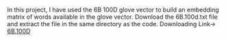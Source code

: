 In this project, I have used the 6B 100D glove vector to build an embedding matrix of words available in the glove vector.
Download the 6B.100d.txt file and extract the file in the same directory as the code.
Downloading Link-> [6B.100D](https://www.kaggle.com/datasets/danielwillgeorge/glove6b100dtxt)
